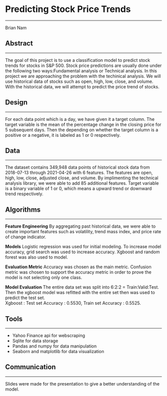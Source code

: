 # Predicting Stock Price Trends

---

Brian Nam

## Abstract

---

The goal of this project is to use a classification model to predict stock trends for stocks in S&P 500. Stock price predictions are usually done under the following two ways:Fundamental analysis or Technical analysis. In this project we are approaching the problem with the techinical analysis. We will use historical data of stocks such as open, high, low, close, and volume. With the historical data, we will attempt to predict the price trend of stocks.

## Design

---

For each data point which is a day, we have given it a target column. The target  variable is the mean of the percentage change in the closing price for 5 subsequent days. Then the depending on whether the target column is a positive or a negative, it is labeled as 1 or 0 respectively. 

## Data

---

The dataset contains 349,948 data points of historical stock data from 2018-07-13 through 2021-04-26 with 6 features. The features are open, high, low, close, adjusted close, and volume. By implimenting the technical analysis library, we were able to add 85 additional features. Target variable is a binary variable of 1 or 0, which means a upward trend or downward trend respectively.


## Algorithms

---
**Feature Engineering**
By aggregating past historical data, we were able to create important features such as volatility, trend mass index, and price rate of change indicator.

**Models**
Logistic regression was used for initial modeling. To increase model accuracy, grid search was used to increase accuracy. Xgboost and random forest was also used to model.

**Evaluation Metric**
Accuracy was chosen as the main metric. Confusion metric was chosen to support the accuracy metric in order to prove the model is not selecting only one class. 

**Model Evaluation**
The entire data set was split into 6:2:2 = Train:Valid:Test. Then the xgboost model was refitted with the entire set then was used to predict the test set.  
Xgboost : Test set Accuracy : 0.5530, Train set Accuracy : 0.5525.

## Tools

---

* Yahoo Finance api for webscraping
* Sqlite for data storage
* Pandas and numpy for data manipulation
* Seaborn and matplotlib for data visualization

## Communication

---

Slides were made for the presentation to give a better understanding of the model.